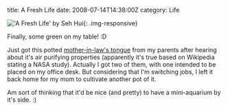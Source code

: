 title: A Fresh Life
date: 2008-07-14T14:38:00Z
category: Life

!['A Fresh Life' by Seh Hui](http://img.photobucket.com/albums/v95/seh_hui/livejournal/Photo-0069.jpg){: .img-responsive}

Finally, some green on my table! :D

Just got this potted [mother-in-law's tongue](http://en.wikipedia.org/wiki/Sansevieria_trifasciata) from my parents after hearing about it's air purifying properties (apparently it's true based on Wikipedia stating a NASA study). Actually I got two of them, with one intended to be placed on my office desk. But considering that I'm switching jobs, I left it back home for my mom to cultivate another pot of it.

Am sort of thinking that it'd be nice (and pretty) to have a mini-aquarium by it's side. :)
